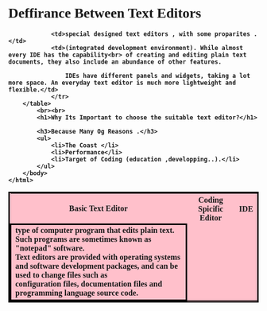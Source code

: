 <!DOCTYPE html>
<html>
    <head>
        <meta charset="UTF-8">
        <title>
            Read 01 codders computer
        </title>
        <style>
            *{font-family:cursive;
            font-weight:700;
            }
            table{border:solid black 3px;
            background-color:pink;}
            td{border:solid black 3px;}
        </style>
    </head>
    <body>
        <h1>
            Deffirance Between Text Editors
        </h1>
        <table>
            <th>Basic Text Editor</th>
            <th>Coding Spicific Editor</th>
            <th>IDE</th>
            <tr>
                <td>type of computer program that edits plain text. Such programs are sometimes known as "notepad" software.<br>
                    Text editors are provided with operating systems and software development packages, and can be used to change files such as <br>configuration files, documentation files and programming language source code.</td>
                
                <td>special designed text editors , with some proparites . </td> 
                <td>(integrated development environment). While almost every IDE has the capability<br> of creating and editing plain text documents, they also include an abundance of other features.

                    IDEs have different panels and widgets, taking a lot more space. An everyday text editor is much more lightweight and flexible.</td>  
                </tr>
        </table>
            <br><br>
            <h1>Why Its Important to choose the suitable text editor?</h1>
    
            <h3>Because Many Og Reasons .</h3>
            <ul>
                <li>The Coast </li>
                <li>Performance</li>
                <li>Target of Coding (education ,developping..).</li>
            </ul>
        </body>
    </html>